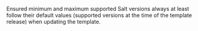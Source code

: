 Ensured minimum and maximum supported Salt versions always at least follow their default values (supported versions at the time of the template release) when updating the template.
